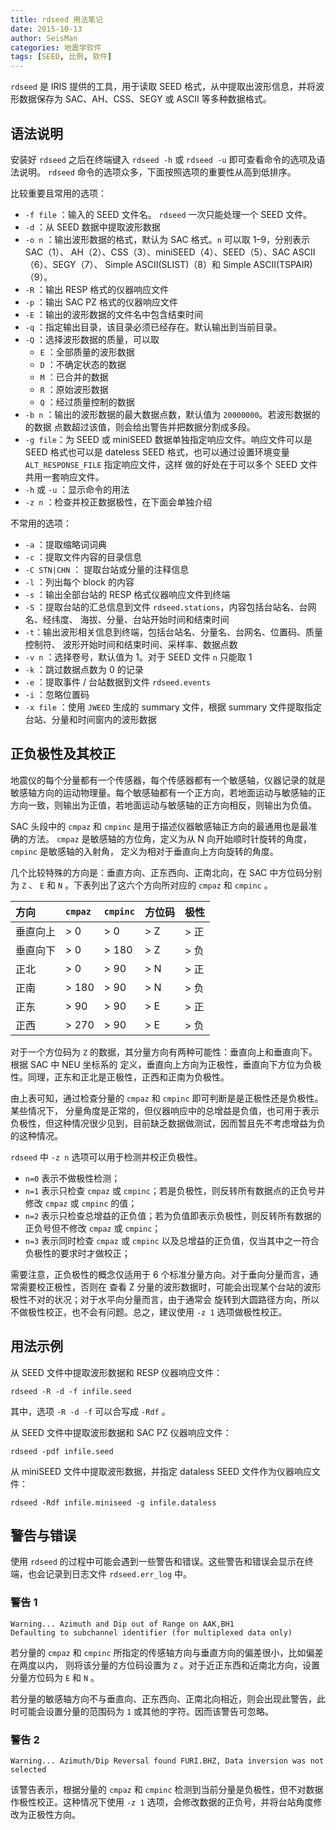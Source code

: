 ```yaml
---
title: rdseed 用法笔记
date: 2015-10-13
author: SeisMan
categories: 地震学软件
tags: [SEED, 比例, 软件]
---
```


`rdseed` 是 IRIS 提供的工具，用于读取 SEED 格式，从中提取出波形信息，并将波形数据保存为
SAC、AH、CSS、SEGY 或 ASCII 等多种数据格式。

<!--more-->

## 语法说明

安装好 `rdseed` 之后在终端键入 `rdseed -h` 或 `rdseed -u` 即可查看命令的选项及语法说明。
`rdseed` 命令的选项众多，下面按照选项的重要性从高到低排序。

比较重要且常用的选项：

-   `-f file` ：输入的 SEED 文件名。 `rdseed` 一次只能处理一个 SEED 文件。
-   `-d` ：从 SEED 数据中提取波形数据
-   `-o n` ：输出波形数据的格式，默认为 SAC 格式。`n` 可以取 1–9，分别表示 SAC（1）、
    AH（2）、CSS（3）、miniSEED（4）、SEED（5）、SAC ASCII（6）、SEGY（7）、
    Simple ASCII(SLIST)（8）和 Simple ASCII(TSPAIR)（9）。
-   `-R` ：输出 RESP 格式的仪器响应文件
-   `-p` ：输出 SAC PZ 格式的仪器响应文件
-   `-E` ：输出的波形数据的文件名中包含结束时间
-   `-q` ：指定输出目录，该目录必须已经存在。默认输出到当前目录。
-   `-Q` ：选择波形数据的质量，可以取
    -   `E` ：全部质量的波形数据
    -   `D` ：不确定状态的数据
    -   `M` ：已合并的数据
    -   `R` ：原始波形数据
    -   `Q` ：经过质量控制的数据
-   `-b n` ：输出的波形数据的最大数据点数，默认值为 `20000000`。若波形数据的的数据
    点数超过该值，则会给出警告并把数据分割成多段。
-   `-g file`：为 SEED 或 miniSEED 数据单独指定响应文件。响应文件可以是 SEED 格式也可以是
    dateless SEED 格式，也可以通过设置环境变量 `ALT_RESPONSE_FILE` 指定响应文件，这样
    做的好处在于可以多个 SEED 文件共用一套响应文件。
-   `-h` 或 `-u` ：显示命令的用法
-   `-z n` ：检查并校正数据极性，在下面会单独介绍

不常用的选项：

-   `-a` ：提取缩略词词典
-   `-c` ：提取文件内容的目录信息
-   `-C STN|CHN` ： 提取台站或分量的注释信息
-   `-l` ：列出每个 block 的内容
-   `-s` ：输出全部台站的 RESP 格式仪器响应文件到终端
-   `-S` ：提取台站的汇总信息到文件 `rdseed.stations`，内容包括台站名、台网名、经纬度、
    海拔、分量、台站开始时间和结束时间
-   `-t`：输出波形相关信息到终端，包括台站名、分量名、台网名、位置码、质量控制符、
    波形开始时间和结束时间、采样率、数据点数
-   `-v n` ：选择卷号，默认值为 1。对于 SEED 文件 `n` 只能取 1
-   `-k` ：跳过数据点数为 0 的记录
-   `-e` ：提取事件 / 台站数据到文件 `rdseed.events`
-   `-i` ：忽略位置码
-   `-x file` ：使用 `JWEED` 生成的 summary 文件，根据 summary 文件提取指定台站、分量和时间窗内的波形数据

## 正负极性及其校正

地震仪的每个分量都有一个传感器，每个传感器都有一个敏感轴，仪器记录的就是敏感轴方向的运动物理量。每个敏感轴都有一个正方向，若地面运动与敏感轴的正方向一致，则输出为正值，若地面运动与敏感轴的正方向相反，则输出为负值。

SAC 头段中的 `cmpaz` 和 `cmpinc` 是用于描述仪器敏感轴正方向的最通用也是最准确的方法。
`cmpaz` 是敏感轴的方位角，定义为从 N 向开始顺时针旋转的角度， `cmpinc` 是敏感轴的入射角，
定义为相对于垂直向上方向旋转的角度。

几个比较特殊的方向是：垂直方向、正东西向、正南北向，在 SAC 中方位码分别为
`Z` 、 `E` 和 `N` 。下表列出了这六个方向所对应的 `cmpaz` 和 `cmpinc` 。


| 方向     | `cmpaz` | `cmpinc` | 方位码 | 极性 |
|:---------|:--------|:---------|:-------|:-----|
| 垂直向上 | > 0     | > 0      | > Z    | > 正 |
| 垂直向下 | > 0     | > 180    | > Z    | > 负 |
| 正北     | > 0     | > 90     | > N    | > 正 |
| 正南     | > 180   | > 90     | > N    | > 负 |
| 正东     | > 90    | > 90     | > E    | > 正 |
| 正西     | > 270   | > 90     | > E    | > 负 |


对于一个方位码为 `Z` 的数据，其分量方向有两种可能性：垂直向上和垂直向下。根据 SAC 中 NEU 坐标系的
定义，垂直向上方向为正极性，垂直向下方位为负极性。同理，正东和正北是正极性，正西和正南为负极性。

由上表可知，通过检查分量的 `cmpaz` 和 `cmpinc` 即可判断是是正极性还是负极性。某些情况下，
分量角度是正常的，但仪器响应中的总增益是负值，也可用于表示负极性，但这种情况很少见到，目前缺乏数据做测试，因而暂且先不考虑增益为负的这种情况。

`rdseed` 中 `-z n` 选项可以用于检测并校正负极性。

-   `n=0` 表示不做极性检测；
-   `n=1` 表示只检查 `cmpaz` 或 `cmpinc`；若是负极性，则反转所有数据点的正负号并修改 `cmpaz` 或 `cmpinc` 的值；
-   `n=2` 表示只检查总增益的正负值；若为负值即表示负极性，则反转所有数据的正负号但不修改 `cmpaz` 或 `cmpinc`；
-   `n=3` 表示同时检查 `cmpaz` 或 `cmpinc` 以及总增益的正负值，仅当其中之一符合负极性的要求时才做校正；

需要注意，正负极性的概念仅适用于 6 个标准分量方向。对于垂向分量而言，通常需要校正极性，否则在
查看 Z 分量的波形数据时，可能会出现某个台站的波形极性不对的状况；对于水平向分量而言，由于通常会
旋转到大圆路径方向，所以不做极性校正，也不会有问题。总之，建议使用 `-z 1` 选项做极性校正。

## 用法示例

从 SEED 文件中提取波形数据和 RESP 仪器响应文件：

    rdseed -R -d -f infile.seed

其中，选项 `-R -d -f` 可以合写成 `-Rdf` 。

从 SEED 文件中提取波形数据和 SAC PZ 仪器响应文件：

    rdseed -pdf infile.seed

从 miniSEED 文件中提取波形数据，并指定 dataless SEED 文件作为仪器响应文件：

    rdseed -Rdf infile.miniseed -g infile.dataless

## 警告与错误

使用 `rdseed` 的过程中可能会遇到一些警告和错误。这些警告和错误会显示在终端，也会记录到日志文件 `rdseed.err_log` 中。

### 警告 1

    Warning... Azimuth and Dip out of Range on AAK,BH1
    Defaulting to subchannel identifier (for multiplexed data only)

若分量的 `cmpaz` 和 `cmpinc` 所指定的传感轴方向与垂直方向的偏差很小，比如偏差在两度以内，
则将该分量的方位码设置为 `Z` 。对于近正东西和近南北方向，设置分量方位码为 `E` 和 `N` 。

若分量的敏感轴方向不与垂直向、正东西向、正南北向相近，则会出现此警告，此时可能会设置分量的范围码为 `1` 或其他的字符。因而该警告可忽略。

### 警告 2

    Warning... Azimuth/Dip Reversal found FURI.BHZ, Data inversion was not selected

该警告表示，根据分量的 `cmpaz` 和 `cmpinc` 检测到当前分量是负极性，但不对数据作极性校正。这种情况下使用 `-z 1` 选项，会修改数据的正负号，并将台站角度修改为正极性方向。

